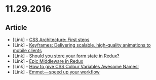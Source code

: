 # 11.29.2016

## Article

- \[Link\] - [CSS Architecture: First steps](https://www.ckl.io/blog/css-architecture-first-steps/)
- \[Link\] - [Keyframes: Delivering scalable, high-quality animations to mobile clients](https://code.facebook.com/posts/354469174916519/)
- \[Link\] - [Should you store your form state in Redux?](http://goshakkk.name/should-i-put-form-state-into-redux/)
- \[Link\] - [Epic Middleware in Redux](https://medium.com/@kevinsalter/epic-middleware-in-redux-e4385b6ff7c6#.dkxvntj8m)
- \[Link\] - [How to give CSS Colour Variables Awesome Names!](https://medium.com/@kevinsalter/how-to-give-css-colour-variables-awesome-names-d4cd33c4b3ae#.bsdpk6z7q)
- \[Link\] - [Emmet — speed up your workflow](https://medium.com/front-end-hacking/emmet-speed-up-your-workflow-29f8a010bb3f#.ieudwscsj)
